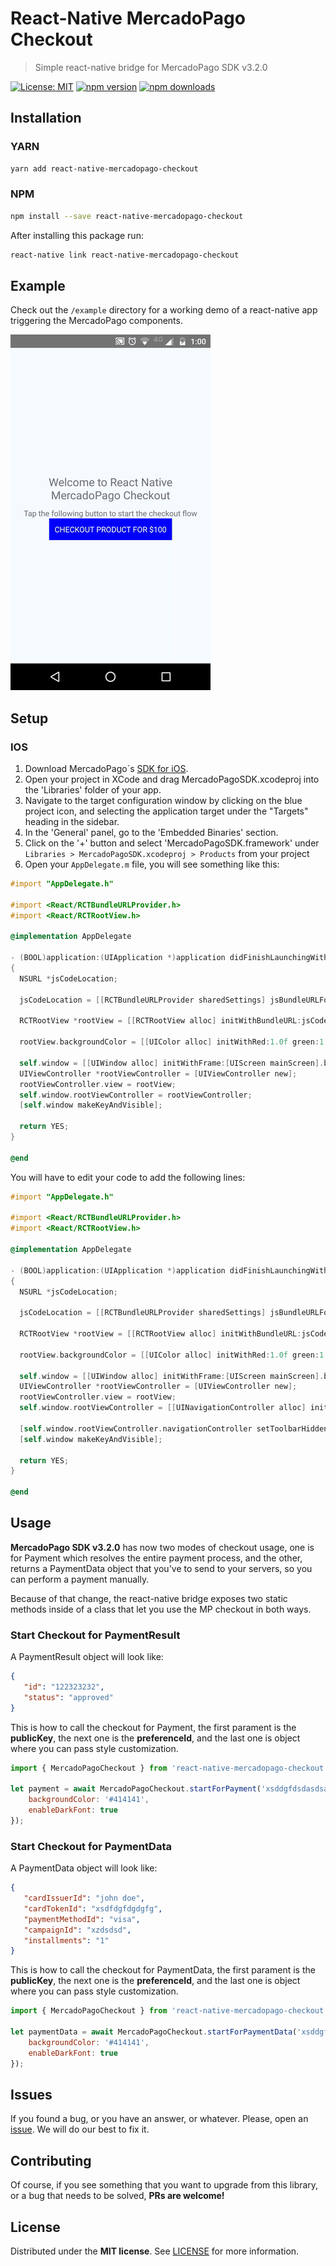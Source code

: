 # React-Native MercadoPago Checkout 
> Simple react-native bridge for MercadoPago SDK v3.2.0

[![License: MIT](https://img.shields.io/badge/License-MIT-brightgreen.svg)](https://opensource.org/licenses/MIT) [![npm version](https://badge.fury.io/js/react-native-mercadopago-checkout.svg)](https://badge.fury.io/js/react-native-mercadopago-checkout) [![npm downloads](https://img.shields.io/npm/dm/react-native-mercadopago-checkout.svg)](https://www.npmjs.com/package/react-native-mercadopago-checkout) 

## Installation 

### YARN 

```bash
yarn add react-native-mercadopago-checkout
```

### NPM

```bash
npm install --save react-native-mercadopago-checkout
```

After installing this package run: 

```bash 
react-native link react-native-mercadopago-checkout
```

## Example

Check out the `/example` directory for a working demo of a react-native app triggering the MercadoPago components.

![example screencam](docs/example_screencam.gif)

## Setup 
### IOS

1. Download MercadoPago´s [SDK for iOS](https://github.com/mercadopago/px-ios).
2. Open your project in XCode and drag MercadoPagoSDK.xcodeproj into the 'Libraries' folder of your app.
3. Navigate to the target configuration window by clicking on the blue project icon, and selecting the application target under the "Targets" heading in the sidebar.
4. In the 'General' panel, go to the 'Embedded Binaries' section.
5. Click on the '+' button and select 'MercadoPagoSDK.framework' under `Libraries > MercadoPagoSDK.xcodeproj > Products` from your project
6. Open your `AppDelegate.m` file, you will see something like this: 

```objective-c
#import "AppDelegate.h"

#import <React/RCTBundleURLProvider.h>
#import <React/RCTRootView.h>

@implementation AppDelegate

- (BOOL)application:(UIApplication *)application didFinishLaunchingWithOptions:(NSDictionary *)launchOptions
{
  NSURL *jsCodeLocation;

  jsCodeLocation = [[RCTBundleURLProvider sharedSettings] jsBundleURLForBundleRoot:@"index.ios" fallbackResource:nil];

  RCTRootView *rootView = [[RCTRootView alloc] initWithBundleURL:jsCodeLocation moduleName:@"example" initialProperties:nil launchOptions:launchOptions];
  
  rootView.backgroundColor = [[UIColor alloc] initWithRed:1.0f green:1.0f blue:1.0f alpha:1];

  self.window = [[UIWindow alloc] initWithFrame:[UIScreen mainScreen].bounds];
  UIViewController *rootViewController = [UIViewController new];
  rootViewController.view = rootView;
  self.window.rootViewController = rootViewController;
  [self.window makeKeyAndVisible];
  
  return YES;
}

@end
```

You will have to edit your code to add the following lines: 

```objective-c
#import "AppDelegate.h"

#import <React/RCTBundleURLProvider.h>
#import <React/RCTRootView.h>

@implementation AppDelegate

- (BOOL)application:(UIApplication *)application didFinishLaunchingWithOptions:(NSDictionary *)launchOptions
{
  NSURL *jsCodeLocation;

  jsCodeLocation = [[RCTBundleURLProvider sharedSettings] jsBundleURLForBundleRoot:@"index.ios" fallbackResource:nil];

  RCTRootView *rootView = [[RCTRootView alloc] initWithBundleURL:jsCodeLocation moduleName:@"example" initialProperties:nil launchOptions:launchOptions];
  
  rootView.backgroundColor = [[UIColor alloc] initWithRed:1.0f green:1.0f blue:1.0f alpha:1];

  self.window = [[UIWindow alloc] initWithFrame:[UIScreen mainScreen].bounds];
  UIViewController *rootViewController = [UIViewController new];
  rootViewController.view = rootView;
  self.window.rootViewController = [[UINavigationController alloc] initWithRootViewController: rootViewController];
  
  [self.window.rootViewController.navigationController setToolbarHidden:YES animated:NO];
  [self.window makeKeyAndVisible];
  
  return YES;
}

@end
```

## Usage

**MercadoPago SDK v3.2.0** has now two modes of checkout usage, one is for Payment which resolves the entire payment process, and the other, returns a PaymentData object that you've to send to your servers, so you can perform a payment manually. 

Because of that change, the react-native bridge exposes two static methods inside of a class that let you use the MP checkout in both ways.

### Start Checkout for PaymentResult

A PaymentResult object will look like: 

```json
{
   "id": "122323232",
   "status": "approved"
}
```

This is how to call the checkout for Payment, the first parament is the **publicKey**, the next one is the **preferenceId**, and the last one is object where you can pass style customization. 

```javascript
import { MercadoPagoCheckout } from 'react-native-mercadopago-checkout';

let payment = await MercadoPagoCheckout.startForPayment('xsddgfdsdasdsa', 'sdsdf13323', {
    backgroundColor: '#414141',
    enableDarkFont: true
});
```

### Start Checkout for PaymentData

A PaymentData object will look like: 

```json
{
   "cardIssuerId": "john doe",
   "cardTokenId": "xsdfdgfdgdgfg",
   "paymentMethodId": "visa",
   "campaignId": "xzdsdsd",
   "installments": "1"
}
```

This is how to call the checkout for PaymentData, the first parament is the **publicKey**, the next one is the **preferenceId**, and the last one is object where you can pass style customization. 

```javascript
import { MercadoPagoCheckout } from 'react-native-mercadopago-checkout';

let paymentData = await MercadoPagoCheckout.startForPaymentData('xsddgfdsdasdsa', 'sdsdf13323', {
    backgroundColor: '#414141',
    enableDarkFont: true
});
```

## Issues

If you found a bug, or you have an answer, or whatever. Please, open an [issue](https://github.com/BlackBoxVision/react-native-mercadopago-checkout/issues). We will do our best to fix it.

## Contributing

Of course, if you see something that you want to upgrade from this library, or a bug that needs to be solved, **PRs are welcome!**

## License

Distributed under the **MIT license**. See [LICENSE](https://github.com/BlackBoxVision/react-native-mercadopago-checkout/blob/master/LICENSE) for more information.
